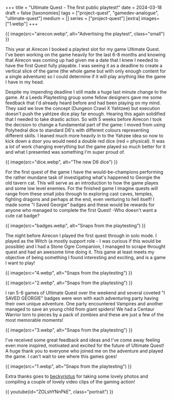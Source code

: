 +++
title = "Ultimate Quest - The first public playtest!"
date = 2024-03-18
draft =  false
[taxonomies]
tags = ["project-quest", "gamedev-analogue", "ultimate-quest"]
medium = []
series = ["project-quest"]
[extra]
images= ["1.webp"]
+++


{{ image(src="airecon.webp", alt="Advertising the playtest", class="small") }}

This year at Airecon I booked a playtest slot for my game Ultimate Quest. I've been working on the game heavily for the last 6-8 months and knowing that Airecon was coming up had given me a date that I knew I needed to have the first Quest fully playable. I was seeing it as a deadline to create a vertical slice of the game (the whole game but with only enough content for a single adventure) so I could determine if it will play anything like the game I have in my head.

Despite my impending deadline I still made a huge last minute change to the game. At a Leeds Playtesting group some fellow designers gave me some feedback that I'd already heard before and had been playing on my mind. They said we love the concept (Dungeon Crawl X Yahtzee) but execution doesn't push the yahtzee dice play far enough. Hearing this again solidified that I needed to take drastic action. So with 5 weeks before Airecon I took the decision to change a fundamental part of the game: I moved from using Polyhedral dice to standard D6's with different colours representing different skills. I leaned much more heavily in to the Yahzee idea so now to kick down a door you would need a double red dice (red = physical). It was a _lot_ of work changing everything but the game played so much better for it and what I presented was something I'm super proud of.

{{ image(src="dice.webp", alt="The new D6 dice") }}

For the first quest of the game I have the would-be-champions performing the rather mundane task of investigating what's happened to Georgie the old tavern cat. This will serve as an introduction to how the game playes and some low level enemies. For the finished game I imagine quests will range from these small jobs through to exploring cast caves, temples, fighting dragons and perhaps at the end, even venturing to hell itself! I made some "I Saved Georgie" badges and these would be rewards for anyone who managed to complete the first Quest! -Who doesn't want a cute cat badge?

{{ image(src="badges.webp", alt="Snaps from the playtesting") }}

The night before Airecon I played the first quest through in solo mode. I played as the Witch (a mostly support role - I was curious if this would be possible) and I had a Stone Ogre Companion, I managed to scrape throught quest and had an awesome time doing it. This game at least meets my objective of being something I found interesting and exciting, and is a game I want to play!

{{ image(src="4.webp", alt="Snaps from the playtesting") }}

{{ image(src="2.webp", alt="Snaps from the playtesting") }}

I ran 5-6 games of Ultimate Quest over the weekend and several coveted "I SAVED GEORGIE" badges were won with each adventuring party having their own unique adventure. One party encountered Vampires and another managed to save an young child from giant spiders! We had a Centaur Warrior torn to pieces by a pack of zombies and these are just a few of the most memorable moments!

{{ image(src="3.webp", alt="Snaps from the playtesting") }}

I've received some great feedback and ideas and I've come away feeling even more inspired, motivated and excited for the future of Ultimate Quest! A huge thank you to everyone who joined me on the adventure and played the game. I can't wait to see where this games goes!

{{ image(src="1.webp", alt="Snaps from the playtesting") }}

Extra thanks goes to [beckyriotus](https://www.instagram.com/beckyriotus/) for taking some lovely photos and compiling a couple of lovely video clips of the gaming action!

{{ youtube(id="ZOLshYNnPkE", class="portrait") }}
